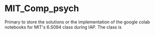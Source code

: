 # MIT_Comp_psych
Primary to store the solutions or the implementation of the google colab notebooks for MIT's 6.S094 class during IAP. The class is 
